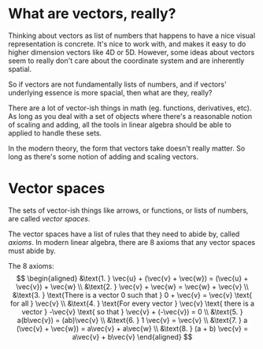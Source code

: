 # What are vectors, really?

Thinking about vectors as list of numbers that happens to have a nice visual representation is concrete. It's nice to work with, and makes it easy to do higher dimension vectors like 4D or 5D. However, some ideas about vectors seem to really don't care about the coordinate system and are inherently spatial.

So if vectors are not fundamentally lists of numbers, and if vectors' underlying essence is more spacial, then what are they, really?

There are a lot of vector-ish things in math (eg. functions, derivatives, etc). As long as you deal with a set of objects where there's a reasonable notion of scaling and adding, all the tools in linear algebra should be able to applied to handle these sets.

In the modern theory, the form that vectors take doesn't really matter. So long as there's some notion of adding and scaling vectors.

# Vector spaces

The sets of vector-ish things like arrows, or functions, or lists of numbers, are called *vector spaces*.

The vector spaces have a list of rules that they need to abide by, called *axioms*. In modern linear algebra, there are 8 axioms that any vector spaces must abide by.

The 8 axioms:
$$
\begin{aligned}
&\text{1. } \vec{u} + (\vec{v} + \vec{w}) = (\vec{u} + \vec{v}) + \vec{w}
\\
&\text{2. } \vec{v} + \vec{w} = \vec{w} + \vec{v}
\\
&\text{3. } \text{There is a vector 0 such that } 0 + \vec{v} = \vec{v} \text{ for all } \vec{v}
\\
&\text{4. } \text{For every vector } \vec{v} \text{ there is a vector } -\vec{v} \text{ so that } \vec{v} + (-\vec{v}) = 0
\\
&\text{5. } a(b\vec{v}) = (ab)\vec{v}
\\
&\text{6. } 1 \vec{v} = \vec{v}
\\
&\text{7. } a (\vec{v} + \vec{w}) = a\vec{v} + a\vec{w}
\\
&\text{8. } (a + b) \vec{v} = a\vec{v} + b\vec{v}
\end{aligned}
$$